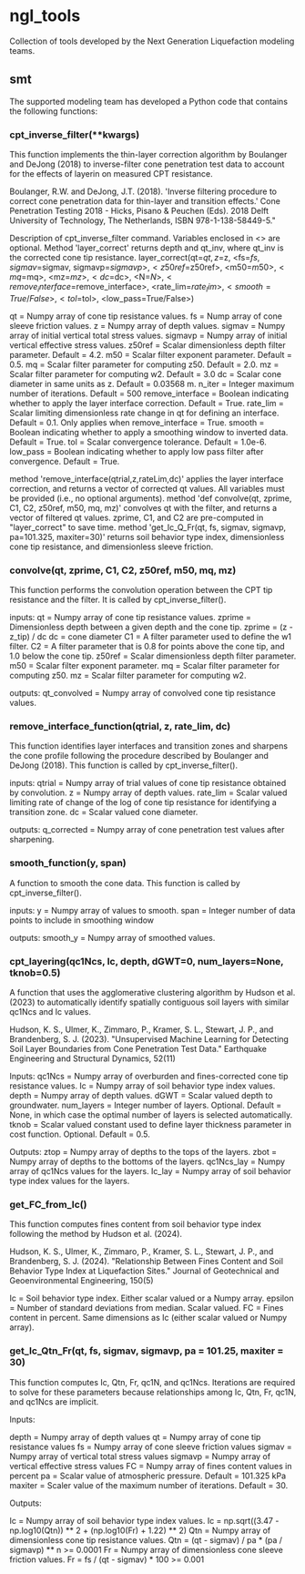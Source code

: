 # ngl_tools
Collection of tools developed by the Next Generation Liquefaction modeling teams.

## smt
The supported modeling team has developed a Python code that contains the following functions:

### cpt_inverse_filter(**kwargs)
 This function implements the thin-layer correction algorithm by Boulanger and DeJong (2018) to inverse-filter cone penetration test data to
  account for the effects of layerin on measured CPT resistance.
  
  Boulanger, R.W. and DeJong, J.T. (2018). 'Inverse filtering procedure to correct cone penetration data for thin-layer and transition effects.' 
  Cone Penetration Testing 2018 - Hicks, Pisano & Peuchen (Eds). 2018 Delft University of Technology, The Netherlands, ISBN 978-1-138-58449-5."
  
  Description of cpt_inverse_filter command. Variables enclosed in <> are optional.
  Method 'layer_correct' returns depth and qt_inv, where qt_inv is the corrected cone tip resistance.
  layer_correct(qt=$qt, z=$z, <fs=$fs, sigmav=$sigmav, sigmavp=$sigmavp>, <z50ref=$z50ref>, <m50=$m50>, <mq=$mq>, <mz=$mz>, <dc=$dc>,
  <N=$N>, <remove_interface=$remove_interface>, <rate_lim=$rate_lim>, <smooth=True/False>, <tol=$tol>,
  <low_pass=True/False>)
  
  qt = Numpy array of cone tip resistance values.
  fs = Nump array of cone sleeve friction values.
  z = Numpy array of depth values.
  sigmav = Numpy array of initial vertical total stress values.
  sigmavp = Numpy array of initial vertical effective stress values.
  z50ref = Scalar dimensionless depth filter parameter. Default = 4.2.
  m50 = Scalar filter exponent parameter. Default = 0.5.
  mq = Scalar filter parameter for computing z50. Default = 2.0.
  mz = Scalar filter parameter for computing w2. Default = 3.0
  dc = Scalar cone diameter in same units as z. Default = 0.03568 m.
  n_iter = Integer maximum number of iterations. Default = 500
  remove_interface = Boolean indicating whether to apply the layer interface correction. Default = True.
  rate_lim = Scalar limiting dimensionless rate change in qt for defining an interface. Default = 0.1. Only applies when remove_interface = True.
  smooth = Boolean indicating whether to apply a smoothing window to inverted data. Default = True.
  tol = Scalar convergence tolerance. Default = 1.0e-6.
  low_pass = Boolean indicating whether to apply low pass filter after convergence. Default = True.
  
  method 'remove_interface(qtrial,z,rateLim,dc)' applies the layer interface correction, and returns a vector of corrected qt values. All variables must be provided (i.e., no optional arguments).
  method 'def convolve(qt, zprime, C1, C2, z50ref, m50, mq, mz)' convolves qt with the filter, and returns a vector of filtered qt values. zprime, C1, and C2 are pre-computed in "layer_correct" to save time.
  method 'get_Ic_Q_Fr(qt, fs, sigmav, sigmavp, pa=101.325, maxiter=30)' returns soil behavior type index, dimensionless cone tip resistance, and dimensionless sleeve friction.

### convolve(qt, zprime, C1, C2, z50ref, m50, mq, mz)
  This function performs the convolution operation between the CPT tip resistance and the filter.
  It is called by cpt_inverse_filter().
  
  inputs:
  qt = Numpy array of cone tip resistance values.
  zprime = Dimensionless depth between a given depth and the cone tip. zprime = (z - z_tip) / dc
  dc = cone diameter
  C1 = A filter parameter used to define the w1 filter.
  C2 = A filter parameter that is 0.8 for points above the cone tip, and 1.0 below the cone tip.
  z50ref = Scalar dimensionless depth filter parameter.
  m50 = Scalar filter exponent parameter.
  mq = Scalar filter parameter for computing z50.
  mz = Scalar filter parameter for computing w2.
  
  outputs:
  qt_convolved = Numpy array of convolved cone tip resistance values.

### remove_interface_function(qtrial, z, rate_lim, dc)
  This function identifies layer interfaces and transition zones and sharpens the cone profile following
  the procedure described by Boulanger and DeJong (2018).  This function is called by cpt_inverse_filter().
  
  inputs:
  qtrial = Numpy array of trial values of cone tip resistance obtained by convolution.
  z = Numpy array of depth values.
  rate_lim = Scalar valued limiting rate of change of the log of cone tip resistance for identifying a transition zone.
  dc = Scalar valued cone diameter.
  
  outputs:
  q_corrected = Numpy array of cone penetration test values after sharpening.

### smooth_function(y, span)
  A function to smooth the cone data. This function is called by cpt_inverse_filter().
  
  inputs:
  y = Numpy array of values to smooth.
  span = Integer number of data points to include in smoothing window
  
  outputs:
  smooth_y = Numpy array of smoothed values.
    
### cpt_layering(qc1Ncs, Ic, depth, dGWT=0, num_layers=None, tknob=0.5)
  A function that uses the agglomerative clustering algorithm by Hudson et al. (2023) to automatically
  identify spatially contiguous soil layers with similar qc1Ncs and Ic values.
  
  Hudson, K. S., Ulmer, K., Zimmaro, P., Kramer, S. L., Stewart, J. P., and Brandenberg, S. J. (2023). 
  "Unsupervised Machine Learning for Detecting Soil Layer Boundaries from Cone Penetration Test Data." 
  Earthquake Engineering and Structural Dynamics, 52(11)
  
  Inputs:
  qc1Ncs = Numpy array of overburden and fines-corrected cone tip resistance values.
  Ic = Numpy array of soil behavior type index values.
  depth = Numpy array of depth values.
  dGWT = Scalar valued depth to groundwater.
  num_layers = Integer number of layers. Optional. Default = None, in which case the optimal number of layers is selected automatically.
  tknob = Scalar valued constant used to define layer thickness parameter in cost function. Optional. Default = 0.5.
  
  Outputs:
  ztop = Numpy array of depths to the tops of the layers.
  zbot = Numpy array of depths to the bottoms of the layers.
  qc1Ncs_lay = Numpy array of qc1Ncs values for the layers.
  Ic_lay = Numpy array of soil behavior type index values for the layers.

### get_FC_from_Ic()
  This function computes fines content from soil behavior type index following the method by Hudson et al. (2024).
  
  Hudson, K. S., Ulmer, K., Zimmaro, P., Kramer, S. L., Stewart, J. P., and Brandenberg, S. J. (2024). 
  "Relationship Between Fines Content and Soil Behavior Type Index at Liquefaction Sites." 
  Journal of Geotechnical and Geoenvironmental Engineering, 150(5)
  
  Ic = Soil behavior type index. Either scalar valued or a Numpy array.
  epsilon = Number of standard deviations from median. Scalar valued.
  FC = Fines content in percent. Same dimensions as Ic (either scalar valued or Numpy array).
  
### get_Ic_Qtn_Fr(qt, fs, sigmav, sigmavp, pa = 101.25, maxiter = 30)
  This function computes Ic, Qtn, Fr, qc1N, and qc1Ncs. Iterations are required to solve for
  these parameters because relationships among Ic, Qtn, Fr, qc1N, and qc1Ncs are implicit.
  
  Inputs:
  
  depth = Numpy array of depth values
  qt = Numpy array of cone tip resistance values
  fs = Numpy array of cone sleeve friction values
  sigmav = Numpy array of vertical total stress values
  sigmavp = Numpy array of vertical effective stress values
  FC = Numpy array of fines content values in percent
  pa = Scalar value of atmospheric pressure. Default = 101.325 kPa
  maxiter = Scaler value of the maximum number of iterations. Default = 30.
  
  Outputs: 
  
  Ic = Numpy array of soil behavior type index values. Ic = np.sqrt((3.47 - np.log10(Qtn)) ** 2 + (np.log10(Fr) + 1.22) ** 2)
  Qtn = Numpy array of dimensionless cone tip resistance values. Qtn = (qt - sigmav) / pa * (pa / sigmavp) ** n >= 0.0001
  Fr = Numpy array of dimensionless cone sleeve friction values. Fr = fs / (qt - sigmav) * 100 >= 0.001
